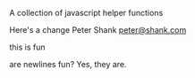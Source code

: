 A collection of javascript helper functions


Here's a change
Peter Shank <peter@shank.com>

this is fun 

are newlines fun?
Yes, they are.
